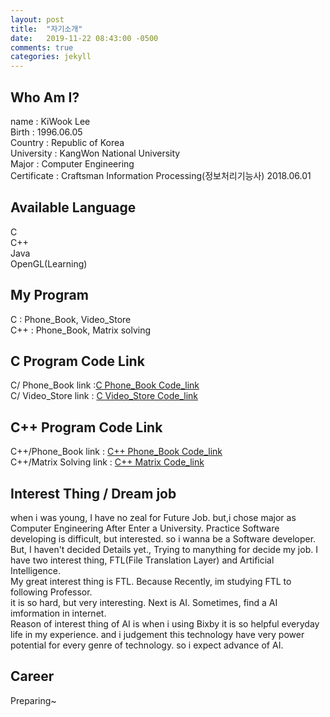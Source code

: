 ```yaml
---
layout: post
title:  "자기소개"
date:   2019-11-22 08:43:00 -0500
comments: true
categories: jekyll
---
```


## Who Am I?
name : KiWook Lee<br>
Birth : 1996.06.05<br>
Country : Republic of Korea<br>
University : KangWon National University<br>
Major : Computer Engineering<br>
Certificate : Craftsman Information Processing(정보처리기능사) 2018.06.01

## Available Language
C<br>
C++<br>
Java<br>
OpenGL(Learning)<br>

## My Program
C : Phone_Book, Video_Store<br>C++ : Phone_Book, Matrix solving

## C Program Code Link
C/ Phone_Book link :<a href="https://github.com/wook0605/wook0605.github.io/tree/master/C/Phone_Book">C Phone_Book Code_link</a><br>C/ Video_Store link : <a href="https://github.com/wook0605/wook0605.github.io/tree/master/C/Video_Store">C Video_Store Code_link</a>
 
## C++ Program Code Link
C++/Phone_Book link :  <a href="https://github.com/wook0605/wook0605.github.io/tree/master/C%2B%2B/Phone_Book">C++ Phone_Book Code_link</a><br>C++/Matrix Solving link : <a href="https://github.com/wook0605/wook0605.github.io/tree/master/C%2B%2B/Matrix">C++ Matrix Code_link</a>

## Interest Thing / Dream job
when i was young, I have no zeal for Future Job. but,i chose major as Computer Engineering After Enter a University. Practice Software developing is difficult, but interested. so i wanna be a Software developer.<br> But, I haven't decided Details yet., Trying to manything for decide my job. I have two interest thing, FTL(File Translation Layer) and Artificial Intelligence.<br>My great interest thing is FTL.&nbsp;Because Recently, im studying FTL to following Professor.<br>it is so hard, but very interesting.&nbsp;Next is AI.&nbsp;Sometimes, find a AI imformation in internet.<br> Reason of interest thing of AI is when i using Bixby it is so helpful everyday life in my experience. and i judgement this technology have very power potential for every genre of technology. so i expect advance of AI.

## Career
Preparing~
